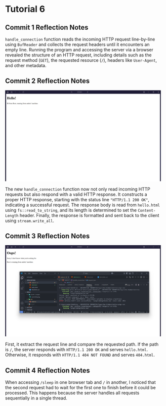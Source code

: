 # Tutorial 6

## Commit 1 Reflection Notes

`handle_connection` function reads the incoming HTTP request line-by-line using `BufReader` and collects the request headers until it encounters an empty line. Running the program and accessing the server via a browser revealed the structure of an HTTP request, including details such as the request method (`GET`), the requested resource (`/`), headers like `User-Agent`, and other metadata. 

## Commit 2 Reflection Notes

![Commit 2 screen capture](/assets/images/commit2.png)

The new `handle_connection` function now not only read incoming HTTP requests but also respond with a valid HTTP response. It constructs a proper HTTP response, starting with the status line `"HTTP/1.1 200 OK"`, indicating a successful request. The response body is read from `hello.html` using `fs::read_to_string`, and its length is determined to set the `Content-Length` header. Finally, the response is formatted and sent back to the client using `stream.write_all`.

## Commit 3 Reflection Notes

![Commit 3 screen capture](/assets/images/commit3.png)

First, it extract the request line and compare the requested path. If the path is `/`, the server responds with `HTTP/1.1 200 OK` and serves `hello.html`. Otherwise, it responds with `HTTP/1.1 404 NOT FOUND` and serves `404.html`.

## Commit 4 Reflection Notes

When accessing `/sleep` in one browser tab and `/` in another, I noticed that the second request had to wait for the first one to finish before it could be processed. This happens because the server handles all requests sequentially in a single thread.  